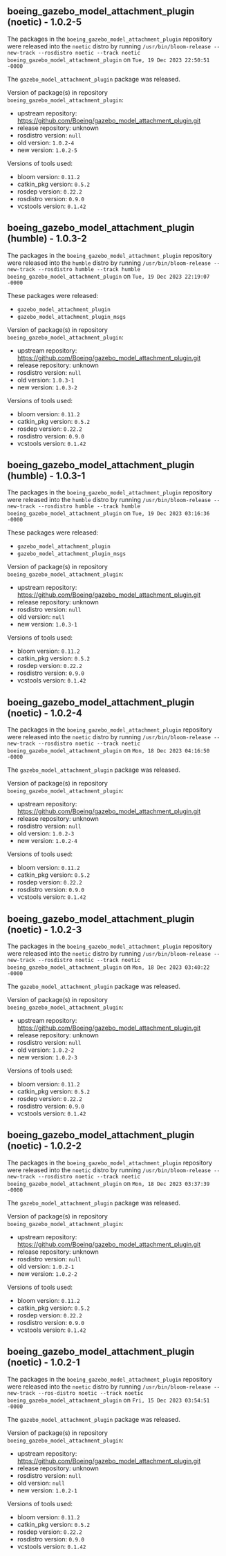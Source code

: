 ## boeing_gazebo_model_attachment_plugin (noetic) - 1.0.2-5

The packages in the `boeing_gazebo_model_attachment_plugin` repository were released into the `noetic` distro by running `/usr/bin/bloom-release --new-track --rosdistro noetic --track noetic boeing_gazebo_model_attachment_plugin` on `Tue, 19 Dec 2023 22:50:51 -0000`

The `gazebo_model_attachment_plugin` package was released.

Version of package(s) in repository `boeing_gazebo_model_attachment_plugin`:

- upstream repository: https://github.com/Boeing/gazebo_model_attachment_plugin.git
- release repository: unknown
- rosdistro version: `null`
- old version: `1.0.2-4`
- new version: `1.0.2-5`

Versions of tools used:

- bloom version: `0.11.2`
- catkin_pkg version: `0.5.2`
- rosdep version: `0.22.2`
- rosdistro version: `0.9.0`
- vcstools version: `0.1.42`


## boeing_gazebo_model_attachment_plugin (humble) - 1.0.3-2

The packages in the `boeing_gazebo_model_attachment_plugin` repository were released into the `humble` distro by running `/usr/bin/bloom-release --new-track --rosdistro humble --track humble boeing_gazebo_model_attachment_plugin` on `Tue, 19 Dec 2023 22:19:07 -0000`

These packages were released:
- `gazebo_model_attachment_plugin`
- `gazebo_model_attachment_plugin_msgs`

Version of package(s) in repository `boeing_gazebo_model_attachment_plugin`:

- upstream repository: https://github.com/Boeing/gazebo_model_attachment_plugin.git
- release repository: unknown
- rosdistro version: `null`
- old version: `1.0.3-1`
- new version: `1.0.3-2`

Versions of tools used:

- bloom version: `0.11.2`
- catkin_pkg version: `0.5.2`
- rosdep version: `0.22.2`
- rosdistro version: `0.9.0`
- vcstools version: `0.1.42`


## boeing_gazebo_model_attachment_plugin (humble) - 1.0.3-1

The packages in the `boeing_gazebo_model_attachment_plugin` repository were released into the `humble` distro by running `/usr/bin/bloom-release --new-track --rosdistro humble --track humble boeing_gazebo_model_attachment_plugin` on `Tue, 19 Dec 2023 03:16:36 -0000`

These packages were released:
- `gazebo_model_attachment_plugin`
- `gazebo_model_attachment_plugin_msgs`

Version of package(s) in repository `boeing_gazebo_model_attachment_plugin`:

- upstream repository: https://github.com/Boeing/gazebo_model_attachment_plugin.git
- release repository: unknown
- rosdistro version: `null`
- old version: `null`
- new version: `1.0.3-1`

Versions of tools used:

- bloom version: `0.11.2`
- catkin_pkg version: `0.5.2`
- rosdep version: `0.22.2`
- rosdistro version: `0.9.0`
- vcstools version: `0.1.42`


## boeing_gazebo_model_attachment_plugin (noetic) - 1.0.2-4

The packages in the `boeing_gazebo_model_attachment_plugin` repository were released into the `noetic` distro by running `/usr/bin/bloom-release --new-track --rosdistro noetic --track noetic boeing_gazebo_model_attachment_plugin` on `Mon, 18 Dec 2023 04:16:50 -0000`

The `gazebo_model_attachment_plugin` package was released.

Version of package(s) in repository `boeing_gazebo_model_attachment_plugin`:

- upstream repository: https://github.com/Boeing/gazebo_model_attachment_plugin.git
- release repository: unknown
- rosdistro version: `null`
- old version: `1.0.2-3`
- new version: `1.0.2-4`

Versions of tools used:

- bloom version: `0.11.2`
- catkin_pkg version: `0.5.2`
- rosdep version: `0.22.2`
- rosdistro version: `0.9.0`
- vcstools version: `0.1.42`


## boeing_gazebo_model_attachment_plugin (noetic) - 1.0.2-3

The packages in the `boeing_gazebo_model_attachment_plugin` repository were released into the `noetic` distro by running `/usr/bin/bloom-release --new-track --rosdistro noetic --track noetic boeing_gazebo_model_attachment_plugin` on `Mon, 18 Dec 2023 03:40:22 -0000`

The `gazebo_model_attachment_plugin` package was released.

Version of package(s) in repository `boeing_gazebo_model_attachment_plugin`:

- upstream repository: https://github.com/Boeing/gazebo_model_attachment_plugin.git
- release repository: unknown
- rosdistro version: `null`
- old version: `1.0.2-2`
- new version: `1.0.2-3`

Versions of tools used:

- bloom version: `0.11.2`
- catkin_pkg version: `0.5.2`
- rosdep version: `0.22.2`
- rosdistro version: `0.9.0`
- vcstools version: `0.1.42`


## boeing_gazebo_model_attachment_plugin (noetic) - 1.0.2-2

The packages in the `boeing_gazebo_model_attachment_plugin` repository were released into the `noetic` distro by running `/usr/bin/bloom-release --new-track --rosdistro noetic --track noetic boeing_gazebo_model_attachment_plugin` on `Mon, 18 Dec 2023 03:37:39 -0000`

The `gazebo_model_attachment_plugin` package was released.

Version of package(s) in repository `boeing_gazebo_model_attachment_plugin`:

- upstream repository: https://github.com/Boeing/gazebo_model_attachment_plugin.git
- release repository: unknown
- rosdistro version: `null`
- old version: `1.0.2-1`
- new version: `1.0.2-2`

Versions of tools used:

- bloom version: `0.11.2`
- catkin_pkg version: `0.5.2`
- rosdep version: `0.22.2`
- rosdistro version: `0.9.0`
- vcstools version: `0.1.42`


## boeing_gazebo_model_attachment_plugin (noetic) - 1.0.2-1

The packages in the `boeing_gazebo_model_attachment_plugin` repository were released into the `noetic` distro by running `/usr/bin/bloom-release --new-track --ros-distro noetic --track noetic boeing_gazebo_model_attachment_plugin` on `Fri, 15 Dec 2023 03:54:51 -0000`

The `gazebo_model_attachment_plugin` package was released.

Version of package(s) in repository `boeing_gazebo_model_attachment_plugin`:

- upstream repository: https://github.com/Boeing/gazebo_model_attachment_plugin.git
- release repository: unknown
- rosdistro version: `null`
- old version: `null`
- new version: `1.0.2-1`

Versions of tools used:

- bloom version: `0.11.2`
- catkin_pkg version: `0.5.2`
- rosdep version: `0.22.2`
- rosdistro version: `0.9.0`
- vcstools version: `0.1.42`


